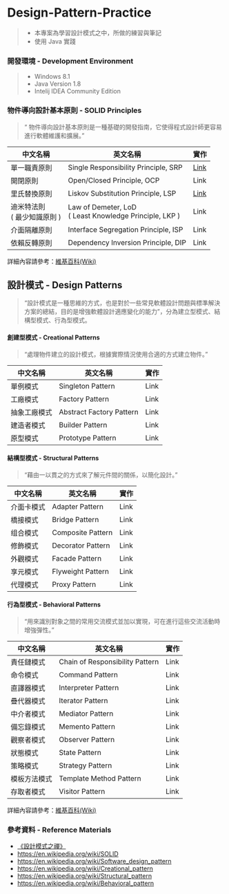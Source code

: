 # Design-Pattern-Practice
> - 本專案為學習設計模式之中，所做的練習與筆記
> - 使用 Java 實踐

### 開發環境 - Development Environment
> - Windows 8.1
> - Java Version 1.8
> - Intelij IDEA Community Edition

### 物件導向設計基本原則 - SOLID Principles
>“ 物件導向設計基本原則是一種基礎的開發指南，它使得程式設計師更容易進行軟體維護和擴展。”

| 中文名稱  | 英文名稱  | 實作  |
| ------------- | ------------- | ------------- |
| 單一職責原則  | Single Responsibility Principle, SRP  | [Link](https://github.com/kaiwen180509/Design-Pattern-Practice/blob/master/SOLID/SingleResponsibilityPrinciple/Notes.md "Link") |
| 開閉原則  | Open/Closed Principle, OCP  | Link |
| 里氏替換原則  | Liskov Substitution Principle, LSP  | [Link](https://github.com/kaiwen180509/Design-Pattern-Practice/blob/master/SOLID/LiskovSubstitutionPrinciple/Notes.md "Link") |
| 迪米特法則<br>( 最少知識原則 ) | Law of Demeter, LoD<br>( Least Knowledge Principle, LKP )  | Link |
| 介面隔離原則  | Interface Segregation Principle, ISP  | Link |
| 依賴反轉原則  | Dependency Inversion Principle, DIP  | Link |

詳細內容請參考：[維基百科(Wiki)](https://en.wikipedia.org/wiki/SOLID)

## 設計模式 - Design Patterns
>“設計模式是一種思維的方式，也是對於一些常見軟體設計問題與標準解決方案的總結，目的是增強軟體設計適應變化的能力”，分為建立型模式、結構型模式、行為型模式。

#### 創建型模式 - Creational Patterns
>“處理物件建立的設計模式，根據實際情況使用合適的方式建立物件。”

| 中文名稱  | 英文名稱  | 實作  |
| ------------- | ------------- | ------------- |
| 單例模式  | Singleton Pattern  | Link  |
| 工廠模式  | Factory Pattern  | Link  |
| 抽象工廠模式  | Abstract Factory Pattern  | Link  |
| 建造者模式  | Builder Pattern  | Link  |
| 原型模式  | Prototype Pattern  | Link  |

#### 結構型模式 - Structural Patterns
>“藉由一以貫之的方式來了解元件間的關係，以簡化設計。”

| 中文名稱  | 英文名稱  | 實作  |
| ------------- | ------------- | ------------- |
| 介面卡模式  | Adapter Pattern  | Link  |
| 橋接模式  | Bridge Pattern  | Link  |
| 组合模式  | Composite Pattern  | Link  |
| 修飾模式  | Decorator Pattern  | Link  |
| 外觀模式  | Facade Pattern  | Link  |
| 享元模式  | Flyweight Pattern  | Link  |
| 代理模式  | Proxy Pattern  | Link  |

#### 行為型模式 - Behavioral Patterns
>“用來識別對象之間的常用交流模式並加以實現，可在進行這些交流活動時增強彈性。”

| 中文名稱  | 英文名稱  | 實作  |
| ------------- | ------------- | ------------- |
| 責任鏈模式  | Chain of Responsibility Pattern  | Link  |
| 命令模式  | Command Pattern  | Link  |
| 直譯器模式  | Interpreter Pattern  | Link  |
| 疊代器模式  | Iterator Pattern  | Link  |
| 中介者模式  | Mediator Pattern  | Link  |
| 備忘錄模式  | Memento Pattern  | Link  |
| 觀察者模式  | Observer Pattern  | Link  |
| 狀態模式  | State Pattern  | Link  |
| 策略模式  | Strategy Pattern  | Link  |
| 模板方法模式  | Template Method Pattern  | Link  |
| 存取者模式  | Visitor Pattern  | Link  |

詳細內容請參考：[維基百科(Wiki)](https://en.wikipedia.org/wiki/Software_design_pattern)

### 參考資料 - Reference Materials
- [《設計模式之禪》](http://www.books.com.tw/products/CN11096287 "《設計模式之禪》")
- https://en.wikipedia.org/wiki/SOLID
- https://en.wikipedia.org/wiki/Software_design_pattern
- https://en.wikipedia.org/wiki/Creational_pattern
- https://en.wikipedia.org/wiki/Structural_pattern
- https://en.wikipedia.org/wiki/Behavioral_pattern